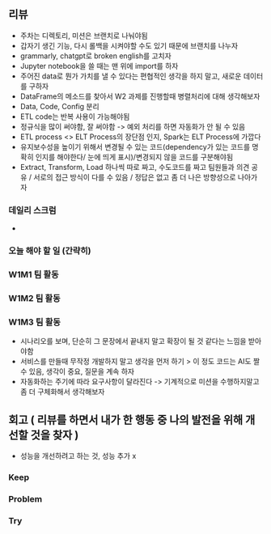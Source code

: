 ## 리뷰
- 주차는 디렉토리, 미션은 브랜치로 나눠야됨
- 갑자기 생긴 기능, 다시 롤백을 시켜야할 수도 있기 때문에 브랜치를 나누자
- grammarly, chatgpt로 broken english를 고치자
- Jupyter notebook을 쓸 때는 맨 위에 import를 하자
- 주어진 data로 뭔가 가치를 낼 수 있다는 편협적인 생각을 하지 말고, 새로운 데이터를 구하자
- DataFrame의 메소드를 찾아서 W2 과제를 진행할때 병렬처리에 대해 생각해보자
- Data, Code, Config 분리
- ETL code는 반복 사용이 가능해야됨
- 정규식을 많이 써야함, 잘 써야함 -> 예외 처리를 하면 자동화가 안 될 수 있음
- ETL process <> ELT Process의 장단점 인지, Spark는 ELT Process에 가깝다
- 유지보수성을 높이기 위해서 변경될 수 있는 코드(dependency가 있는 코드를 명확히 인지를 해야한다/ 눈에 띄게 표시)/변경되지 않을 코드를 구분해야됨
- Extract, Transform, Load 하나씩 따로 짜고, 수도코드를 짜고 팀원들과 의견 공유 / 서로의 접근 방식이 다를 수 있음 / 정답은 없고 좀 더 나은 방향성으로 나아가자
### 데일리 스크럼
- 
### 오늘 해야 할 일 (간략히)

### W1M1 팀 활동


### W1M2 팀 활동


### W1M3 팀 활동
- 시나리오를 보며, 단순히 그 문장에서 끝내지 말고 확장이 될 것 같다는 느낌을 받아야함
- 서비스를 만들때 무작정 개발하지 말고 생각을 먼저 하기 > 이 정도 코드는 AI도 짤 수 있음, 생각이 중요, 질문을 계속 하자
- 자동화하는 주기에 따라 요구사항이 달라진다 -> 기계적으로 미션을 수행하지말고 좀 더 구체화해서 생각해보자


## 회고 ( 리뷰를 하면서 내가 한 행동 중 나의 발전을 위해 개선할 것을 찾자 )
- 성능을 개선하려고 하는 것, 성능 추가 x
### Keep

### Problem

### Try
